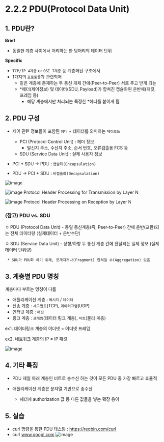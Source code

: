 # 2.2.2 PDU(Protocol Data Unit)

## 1. PDU란?
__Brief__
- 동일한 계층 사이에서 처리하는 한 덩어리의 데이터 단위

__Specific__
- `TCP/IP 4계층` or `OSI 7계층` 등 계층화된 구조에서
- 1가지의 `프로토콜`과 관련되어
   - 같은 계층에 존재하는 두 통신 개체 간에(Peer-to-Peer) 서로 주고 받게 되는
   - *헤더(제어정보) 및 데이터(SDU, Payload)가 합쳐진 캡슐화된 운반체(패킷, 프레임 등)
      * 해당 계층에서만 처리되는 특정한 *헤더를 붙이게 됨

## 2. PDU 구성
- 제어 관련 정보들이 포함된 `헤더` + 데이터를 의미하는 `페이로드`

   - PCI (Protocol Control Unit)  :  헤더 정보
      - 발신지 주소, 수신지 주소, 순서 번호, 오류검출용 FCS 등
   - SDU (Service Data Unit)      :  실제 사용자 정보

- PCI + SDU -> PDU : `캡슐화(Encapsulation)`
- PDU -> PCI + SDU : `비캡슐화(Decapsulation)`

![image](https://user-images.githubusercontent.com/89024993/192349010-254f9eca-608d-4049-91e9-733512e2dbe4.png)

![image](https://user-images.githubusercontent.com/89024993/192349027-9871f9ef-cb9e-4d1a-a3b3-c8633825804d.png)
Protocol Header Processing for Transmission by Layer N

![image](https://user-images.githubusercontent.com/89024993/192349099-a4ce004d-b657-41ad-9c69-639280905c2f.png)
Protocol Header Processing on Reception by Layer N


### (참고) PDU vs. SDU

   ㅇ PDU (Protocol Data Unit)
     - 동일 통신계층(즉, Peer-to-Peer) 간에 운반(교환)되는 전체 데이터량 (실제데이터 + 운반수단)

  ㅇ SDU (Service Data Unit)
     - 상향/하향 두 통신 계층 간에 전달되는 실제 정보 (실제 데이터 단위량)
        
     * SDU가 PDU화 하기 위해, 쪼개지거나(Fragment) 합쳐질 수(Aggregation) 있음

## 3. 계층별 PDU 명칭

계층마다 부르는 명칭이 다름
- 애플리케이션 계층 : `메시지` / `데이터`
- 전송 계층 : `세그먼트`(TCP), `데이터그램`(UDP)
- 인터넷 계층 : `패킷`
- 링크 계층 : `프레임`(데이터 링크 계층), `비트`(물리 계층)


ex1. 데이터링크 계층의 이더넷 = 이더넷 프레임

ex2. 네트워크 계층의 IP = IP 패킷


![image](https://user-images.githubusercontent.com/89024993/192349360-9fa24bf4-a9aa-4192-88e2-341082816862.png)


## 4. 기타 특징

- PDU 제일 아래 계층인 비트로 송수신 하는 것이 모든 PDU 중 가장 빠르고 효율적


- 애플리케이션 계층은 문자열 기반으로 송수신
   - 헤더에 authorization 값 등 다른 값들을 넣는 확장 용이


## 5. 실습

- curl 명령을 통한 PDU 테스팅 : https://reqbin.com/curl
- curl www.googl.com
![image](https://user-images.githubusercontent.com/89024993/192350628-9993c5b4-f110-49bd-8903-387d6767e755.png)
